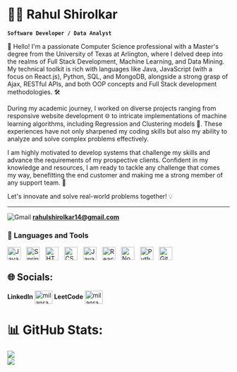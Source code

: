 # 🏄‍♂️ Rahul Shirolkar

**`Software Developer / Data Analyst`**

🚀 Hello! I'm a passionate Computer Science professional with a Master's degree from the University of Texas at Arlington, where I delved deep into the realms of Full Stack Development, Machine Learning, and Data Mining. My technical toolkit is rich with languages like Java, JavaScript (with a focus on React.js), Python, SQL, and MongoDB, alongside a strong grasp of Ajax, RESTful APIs, and both OOP concepts and Full Stack development methodologies. 🛠️

During my academic journey, I worked on diverse projects ranging from responsive website development 🌐 to intricate implementations of machine learning algorithms, including Regression and Clustering models 🤖. These experiences have not only sharpened my coding skills but also my ability to analyze and solve complex problems effectively.


I am highly motivated to develop systems that challenge my skills and advance the requirements of my prospective clients. Confident in my knowledge and resources, I am ready to tackle any challenge that comes my way, benefitting the end customer and making me a strong member of any support team. 💪

Let's innovate and solve real-world problems together! 💡

---
![Gmail](https://img.shields.io/badge/Gmail-D14836?style=for-the-badge&logo=gmail&logoColor=white)  **[rahulshirolkar14@gmail.com](mailto:rahulshirolkar14@gmail.com)**


### 🧰 Languages and Tools

<img align="left" alt="Java" width="30px" style="padding-right:10px;" src="https://cdn.jsdelivr.net/gh/devicons/devicon/icons/java/java-original.svg"/>
<img align="left" alt="Spring" width="30px" style="padding-right:10px;" src="https://cdn.jsdelivr.net/gh/devicons/devicon/icons/spring/spring-original.svg" />
<img align="left" alt="HTML" width="30px" style="padding-right:10px;" src="https://cdn.jsdelivr.net/gh/devicons/devicon/icons/html5/html5-plain.svg" />
<img align="left" alt="CSS" width="30px" style="padding-right:10px;" src="https://cdn.jsdelivr.net/gh/devicons/devicon/icons/css3/css3-plain.svg" />
<img align="left" alt="JavaScript" width="30px" style="padding-right:10px;" src="https://cdn.jsdelivr.net/gh/devicons/devicon/icons/javascript/javascript-plain.svg" />
<img align="left" alt="React" width="30px" style="padding-right:10px;" src="https://cdn.jsdelivr.net/gh/devicons/devicon/icons/react/react-original.svg" />
<img align="left" alt="NodeJS" width="30px" style="padding-right:10px;" src="https://cdn.jsdelivr.net/gh/devicons/devicon/icons/nodejs/nodejs-original.svg" />
<img align="left" alt="Python" width="30px" style="padding-right:10px;" src="https://cdn.jsdelivr.net/gh/devicons/devicon/icons/python/python-plain.svg" />
<img align="left" alt="GitHub" width="30px" style="padding-right:10px;" src="https://cdn.jsdelivr.net/gh/devicons/devicon/icons/github/github-original.svg" />
<br />

#

## 🌐 Socials:

**LinkedIn** <a href="https://www.linkedin.com/in/rahuls14/" target="_blank"><img align="center" src="https://raw.githubusercontent.com/rahuldkjain/github-profile-readme-generator/master/src/images/icons/Social/linked-in-alt.svg" alt="milanraythatha" height="30" width="40" /></a>
**LeetCode** <a href="https://leetcode.com/rahul_s27/" target="_blank"><img align="center" src="https://raw.githubusercontent.com/rahuldkjain/github-profile-readme-generator/master/src/images/icons/Social/leet-code.svg" alt="milanray" height="30" width="40" /></a>


# 📊 GitHub Stats:
![](https://github-readme-streak-stats.herokuapp.com/?user=Rahul-27-hub&theme=dark&hide_border=false)<br/>
![](https://github-readme-stats.vercel.app/api/top-langs/?username=Rahul-27-hub&theme=dark&hide_border=false&include_all_commits=false&count_private=false&layout=compact)

<!--
**Rahul-27-hub/Rahul-27-hub** is a ✨ _special_ ✨ repository because its `README.md` (this file) appears on your GitHub profile.

Here are some ideas to get you started:

- 🔭 I’m currently working on ...
- 🌱 I’m currently learning ...
- 👯 I’m looking to collaborate on ...
- 🤔 I’m looking for help with ...
- 💬 Ask me about ...
- 📫 How to reach me: ...
- 😄 Pronouns: ...
- ⚡ Fun fact: ...
-->
